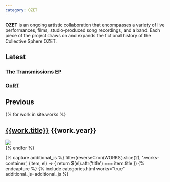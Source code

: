 ```yaml
---
category: OZET
---
```


**OZET** is an ongoing artistic collaboration that encompasses a variety of live performances, films, studio-produced song recordings, and a band. Each piece of the project draws on and expands the fictional history of the Collective Sphere OZET.


<h2 class="hp-title">Latest</h2>
<div class="row" id="latest-work">
  <div class="new-work col-md-6 col-xs-12">
    <a href="/log/2017/12/20/the-transmissions-ep.html" class="main-image" style="background-image:url(/assets/images/transmissions.jpg)"></a>
    <h3><a href="/log/2017/12/20/the-transmissions-ep.html">The Transmissions EP</a></h3>
  </div>
  <div class="new-work col-md-6 col-xs-12">
    <a href="/works/oort" class="main-image" style="background-image:url(/assets/images/OoRT_3.jpg)"></a>
    <h3><a href="/works/oort">OoRT</a></h3>
  </div>
</div>
<h2 class="hp-title">Previous</h2>


<div class="works-container">
{% for work in site.works %}
<div class="row works-maj collection-item" title="{{work.title}}" data-collection="works">
  <div class="col-sm-12">
    <h2>
      <a href="{{work.url}}">{{work.title}}</a>
      <span class="pull-right">{{work.year}}</span>
    </h2>
    <a href="{{work.url}}" className="main-image">
      <img src="/assets/images/{{work.main_img}}"/>
    </a>
  </div>
</div>
{% endfor %}
</div>

{% capture additional_js %}
  filter(reverseCron(WORKS).slice(2), '.works-container', (item, el) => {
    return $(el).attr('title') === item.title
  })
{% endcapture %}
{% include categories.html works="true" additional_js=additional_js %}
